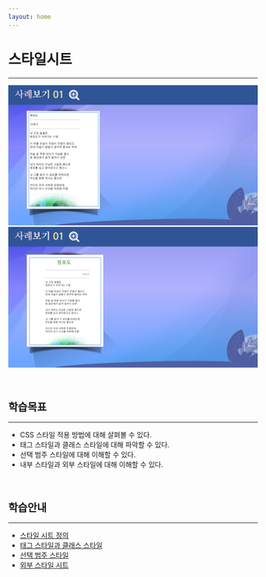 ```yaml
---
layout: home
---
```


# 스타일시트
---
![html510_04](./img/html510_04.png)
![html510_05](./img/html510_05.png)

<br>

## 학습목표
---
* CSS 스타일 적용 방법에 대해 살펴볼 수 있다.
* 태그 스타일과 클래스 스타일에 대해 파악할 수 있다.
* 선택 범주 스타일에 대해 이해할 수 있다.
* 내부 스타일과 외부 스타일에 대해 이해할 수 있다.

<br>

## 학습안내
---
* [스타일 시트 정의](정의하기)
* [태그 스타일과 클래스 스타일](스타일)
* [선택 범주 스타일](선택범주)
* [외부 스타일 시트](외부스타일)

<br>

